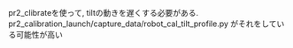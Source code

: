 pr2_clibrateを使って, tiltの動きを遅くする必要がある.
pr2_calibration_launch/capture_data/robot_cal_tilt_profile.py がそれをしている可能性が高い 
